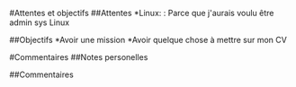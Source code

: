 #Attentes et objectifs
##Attentes
*Linux:
: Parce que j'aurais voulu être admin sys Linux

##Objectifs
*Avoir une mission
*Avoir quelque chose à mettre sur mon CV



#Commentaires
##Notes personelles

##Commentaires